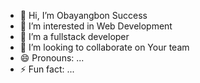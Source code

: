 - 👋 Hi, I’m Obayangbon Success
- 👀 I’m interested in Web Development
- 🌱 I’m a fullstack developer
- 💞️ I’m looking to collaborate on Your team
- 😄 Pronouns: ...
- ⚡ Fun fact: ...

<!---
Success484/Success484 is a ✨ special ✨ repository because its `README.md` (this file) appears on your GitHub profile.
You can click the Preview link to take a look at your changes.
--->
